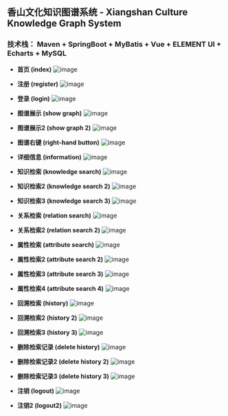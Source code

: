 ## 香山文化知识图谱系统 - Xiangshan Culture Knowledge Graph System

### 技术栈： Maven + SpringBoot + MyBatis + Vue + ELEMENT UI + Echarts + MySQL

* **首页 (index)**
![image](https://raw.githubusercontent.com/CAVINNN/XiangshanCulture-Backend/master/screenshots/%E9%A6%96%E9%A1%B5.png)  

* **注册 (register)**
![image](https://raw.githubusercontent.com/CAVINNN/XiangshanCulture-Backend/master/screenshots/%E6%B3%A8%E5%86%8C.png)  

* **登录 (login)**
![image](https://raw.githubusercontent.com/CAVINNN/XiangshanCulture-Backend/master/screenshots/%E7%99%BB%E5%BD%95.png)  

* **图谱展示 (show graph)**
![image](https://raw.githubusercontent.com/CAVINNN/XiangshanCulture-Backend/master/screenshots/%E5%9B%BE%E8%B0%B1%E5%B1%95%E7%A4%BA1.png)  

* **图谱展示2 (show graph 2)**
![image](https://raw.githubusercontent.com/CAVINNN/XiangshanCulture-Backend/master/screenshots/%E5%9B%BE%E8%B0%B1%E5%B1%95%E7%A4%BA2.png)  

* **图谱右键 (right-hand button)**
![image](https://raw.githubusercontent.com/CAVINNN/XiangshanCulture-Backend/master/screenshots/%E5%9B%BE%E8%B0%B1%E5%8F%B3%E9%94%AE.png)  

* **详细信息 (information)**
![image](https://raw.githubusercontent.com/CAVINNN/XiangshanCulture-Backend/master/screenshots/%E8%AF%A6%E7%BB%86%E4%BF%A1%E6%81%AF.png)  

* **知识检索 (knowledge search)**
![image](https://raw.githubusercontent.com/CAVINNN/XiangshanCulture-Backend/master/screenshots/%E7%9F%A5%E8%AF%86%E6%A3%80%E7%B4%A21.png)  

* **知识检索2 (knowledge search 2)**
![image](https://raw.githubusercontent.com/CAVINNN/XiangshanCulture-Backend/master/screenshots/%E7%9F%A5%E8%AF%86%E6%A3%80%E7%B4%A22.png)  

* **知识检索3 (knowledge search 3)**
![image](https://raw.githubusercontent.com/CAVINNN/XiangshanCulture-Backend/master/screenshots/%E7%9F%A5%E8%AF%86%E6%A3%80%E7%B4%A23.png)  

* **关系检索 (relation search)**
![image](https://raw.githubusercontent.com/CAVINNN/XiangshanCulture-Backend/master/screenshots/%E5%85%B3%E7%B3%BB%E6%A3%80%E7%B4%A21.png)  

* **关系检索2 (relation search 2)**
![image](https://raw.githubusercontent.com/CAVINNN/XiangshanCulture-Backend/master/screenshots/%E5%85%B3%E7%B3%BB%E6%A3%80%E7%B4%A22.png)  

* **属性检索 (attribute search)**
![image](https://raw.githubusercontent.com/CAVINNN/XiangshanCulture-Backend/master/screenshots/%E5%B1%9E%E6%80%A7%E6%A3%80%E7%B4%A21.png)  

* **属性检索2 (attribute search 2)**
![image](https://raw.githubusercontent.com/CAVINNN/XiangshanCulture-Backend/master/screenshots/%E5%B1%9E%E6%80%A7%E6%A3%80%E7%B4%A22.png)  

* **属性检索3 (attribute search 3)**
![image](https://raw.githubusercontent.com/CAVINNN/XiangshanCulture-Backend/master/screenshots/%E5%B1%9E%E6%80%A7%E6%A3%80%E7%B4%A23.png)  

* **属性检索4 (attribute search 4)**
![image](https://raw.githubusercontent.com/CAVINNN/XiangshanCulture-Backend/master/screenshots/%E5%B1%9E%E6%80%A7%E6%A3%80%E7%B4%A24.png)  

* **回溯检索 (history)**
![image](https://raw.githubusercontent.com/CAVINNN/XiangshanCulture-Backend/master/screenshots/%E5%9B%9E%E6%BA%AF%E6%A3%80%E7%B4%A21.png)  

* **回溯检索2 (history 2)**
![image](https://raw.githubusercontent.com/CAVINNN/XiangshanCulture-Backend/master/screenshots/%E5%9B%9E%E6%BA%AF%E6%A3%80%E7%B4%A22.png)  

* **回溯检索3 (history 3)**
![image](https://raw.githubusercontent.com/CAVINNN/XiangshanCulture-Backend/master/screenshots/%E5%9B%9E%E6%BA%AF%E6%A3%80%E7%B4%A23.png)  

* **删除检索记录 (delete history)**
![image](https://raw.githubusercontent.com/CAVINNN/XiangshanCulture-Backend/master/screenshots/%E5%88%A0%E9%99%A41.png)  

* **删除检索记录2 (delete history 2)**
![image](https://raw.githubusercontent.com/CAVINNN/XiangshanCulture-Backend/master/screenshots/%E5%88%A0%E9%99%A42.png)  

* **删除检索记录3 (delete history 3)**
![image](https://raw.githubusercontent.com/CAVINNN/XiangshanCulture-Backend/master/screenshots/%E5%88%A0%E9%99%A43.png)  

* **注销 (logout)**
![image](https://raw.githubusercontent.com/CAVINNN/XiangshanCulture-Backend/master/screenshots/%E6%B3%A8%E9%94%801.png)  

* **注销2 (logout2)**
![image](https://raw.githubusercontent.com/CAVINNN/XiangshanCulture-Backend/master/screenshots/%E6%B3%A8%E9%94%802.png)